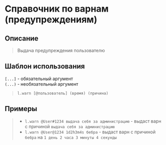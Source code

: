 <link rel="stylesheet" href="https://cdn.roblerom.games/css/moderators_cases.css">
<link rel="icon" href="/favicon.ico" type="image/x-icon"/>

# **Справочник по варнам (предупреждениям)**

## **Описание**

> <span class="text">Выдача предупреждения пользователю</span>

## **Шаблон использования**

`[...]` - обязательный аргумент\
`(...)` - необязательный аргумент

> `l.warn [@пользователь] (время) (причина)`

## **Примеры**

> - `l.warn @User#1234 выдача себя за администрацию` <span class="text">- выдаст варн с причиной</span> `выдача себя за администрацию`
> - `l.warn @User@1234 1d2h3m4s бебра` <span class="text">- выдаст варн с причиной</span> `бебра` <span class="text">на</span> `1 день 2 часа 3 минуты 4 секунды`
